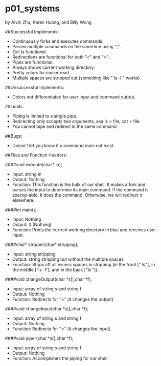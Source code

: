 # p01_systems
by Alvin Zhu, Karen Huang, and Billy Wong

##Successful Implements:
* Continuously forks and executes commands.
* Parses multiple commands on the same line using ";".
* Exit is functional.
* Redirections are functional for both "<" and ">".
* Pipes are functional.
* Always shows current working directory.
* Pretty colors for easier read.
* Multiple spaces are stripped out (something like "          ls      -l     " works).

##Unsuccessful Implements:
* Colors not differentiated for user input and command output.


##Limits:
* Piping is limited to a single pipe.
* Redirecting only accepts two arguments, aka ls > file, cat < file.
* You cannot pipe and redirect in the same command.

##Bugs:
* Doesn't let you know if a command does not exist.


##Files and Function Headers:

####void execute(char* in);
* Input: string in
* Output: Nothing
* Function: This function is the bulk of our shell. It makes a fork and parses the input to determine its main command. If the command is execvp-able, it does the command. Otherwise, we will redirect it elsewhere.

####int main();
* Input: Nothing
* Output: 0 (Nothing)
* Function: Prints the current working directory in blue and receives user input.

####char* stripper(char* stripping);
* Input: string stripping
* Output: string stripping but without the multiple spaces
* Function: Strips off all excess spaces in stripping (in the front ["    ls"], in the middle ["ls     -l"], and in the back ["ls        "]).

####void changeOutput(char *s[],char *f);
* Input: array of string s and string f
* Output: Nothing
* Function: Redirects for ">" (it changes the output).

####void changeInput(char *s[],char *f);
* Input: array of string s and string f
* Output: Nothing
* Function: Redirects for "<" (it changes the input).

####void piper(char *s[],char *f);
* Input: array of string s and string f
* Output: Nothing
* Function: Accomplishes the piping for our shell.
